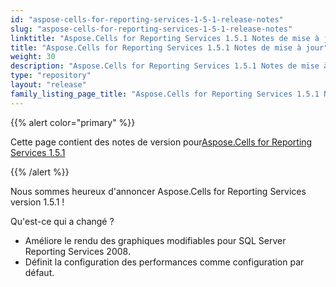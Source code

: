 ```yaml
---
id: "aspose-cells-for-reporting-services-1-5-1-release-notes"
slug: "aspose-cells-for-reporting-services-1-5-1-release-notes"
linktitle: "Aspose.Cells for Reporting Services 1.5.1 Notes de mise à jour"
title: "Aspose.Cells for Reporting Services 1.5.1 Notes de mise à jour"
weight: 30
description: "Aspose.Cells for Reporting Services 1.5.1 Notes de mise à jour – the latest updates and fixes."
type: "repository"
layout: "release"
family_listing_page_title: "Aspose.Cells for Reporting Services 1.5.1 Notes de mise à jour"
---
```

{{% alert color="primary" %}} 

 Cette page contient des notes de version pour[Aspose.Cells for Reporting Services 1.5.1](https://releases.aspose.com/cells/reportingservices/new-releases/aspose.cells-for-reporting-services-1.5.1/)

{{% /alert %}} 

 Nous sommes heureux d'annoncer Aspose.Cells for Reporting Services version 1.5.1 !

 Qu'est-ce qui a changé ?

- Améliore le rendu des graphiques modifiables pour SQL Server Reporting Services 2008.
- Définit la configuration des performances comme configuration par défaut.
